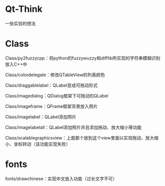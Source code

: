 # Qt-Think
一些实验的想法 

# Class

Class/py2fuzzycpp：将python的fuzzywuzzy和difflib所实现的字符串模糊识别放入C++中

Class/colordelegate：修改QTableView的列表颜色

Class/draggablelabel：QLabel变成可拖动形式

Class/imagedialog：QDialog框架下可拖动的QLabel

Class/imageframe：QFrame框架背景放入照片

Class/imagelabel：QLabel添加照片

Class/imagelabelall：QLabel添加照片并且添加拖动、放大缩小等功能

Class/scalablegraphicsview：上面那个放到这个view里面以实现拖动、放大缩小、坐标转动（该功能实现失败）

# fonts

fonts/drawchinese：实现中文放入功能（过长文字不可）

